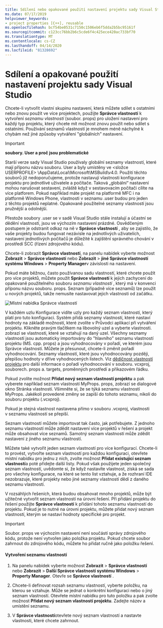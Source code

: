 ```yaml
---
title: Sdílení nebo opakované použití nastavení projektu sady Visual Studio – C++
ms.date: 07/17/2019
helpviewer_keywords:
- project properties [C++], reusable
ms.openlocfilehash: bcf54be0531c7150c1506eb6f5dda2b5bc95161f
ms.sourcegitcommit: c123cc76bb2b6c5cde6f4c425ece420ac733bf70
ms.translationtype: MT
ms.contentlocale: cs-CZ
ms.lasthandoff: 04/14/2020
ms.locfileid: "81328692"
---
```

# <a name="share-or-reuse-visual-studio-project-settings"></a>Sdílení a opakované použití nastavení projektu sady Visual Studio

Chcete-li vytvořit vlastní skupinu nastavení, která můžete sdílet s ostatními nebo znovu použít ve více projektech, použijte **Správce vlastností** k vytvoření *seznamu vlastností* (soubor. props) pro uložení nastavení pro každý typ projektu, který chcete mít možnost znovu použít nebo sdílet s ostatními. Používání seznamů vlastností je mnohem méně náchylné k chybám než jiné způsoby vytváření "globálních" nastavení.

> [!IMPORTANT]
> **soubory. User a proč jsou problematické**
>
> Starší verze sady Visual Studio používaly globální seznamy vlastností, které mají příponu názvu souboru. User a byly umístěny ve \<složce USERPROFILE> \AppData\Local\Microsoft\MSBuild\v4.0\. Použití těchto souborů již nedoporučujeme, protože nastavují vlastnosti konfigurace projektu pro jednotlivé uživatele a počítače. Taková „globální“ nastavení mohou narušovat sestavení, zvláště když v sestavovacím počítači cílíte na více platforem. Pokud například máte projekt na platformě MFC i na platformě Windows Phone, vlastnosti v seznamu .user budou pro jeden z těchto projektů neplatné. Opakovaně použitelné seznamy vlastností jsou pružnější a odolnější.
>
> Přestože soubory .user se v sadě Visual Studio stále instalují a účastní se dědění vlastností, jsou ve výchozím nastavení prázdné. Osvědčeným postupem je odstranit odkaz na ně v **Správce vlastností** , aby se zajistilo, že vaše projekty budou fungovat nezávisle na jednotlivých uživatelích, nastavení jednotlivých počítačů je důležité k zajištění správného chování v prostředí SCC (řízení zdrojového kódu).

Chcete-li zobrazit **Správce vlastností**, na panelu nabídek vyberte možnost **Zobrazit** > **Správce vlastností** nebo **Zobrazit** > **jiné Správce vlastností systému Windows** > **Property Manager**v závislosti na nastavení.

Pokud máte běžnou, často používanou sadu vlastností, které chcete použít pro více projektů, můžete použít **Správce vlastností** k jejich zachycení do opakovaně použitelného souboru *seznamu vlastností* , který má v konvenci příponu názvu souboru. props. Seznam (případně více seznamů) lze použít u nových projektů, takže nemusíte nastavovat jejich vlastnosti od začátku.

![Místní nabídka Správce vlastností](media/sharingnew.png "SharingNew")

V každém uzlu Konfigurace vidíte uzly pro každý seznam vlastností, který platí pro tuto konfiguraci. Systém přidá seznamy vlastností, které nastaví hodnoty na základě možností, které zvolíte v Průvodci aplikací při vytváření projektu. Klikněte pravým tlačítkem na libovolný uzel a vyberte vlastnosti. zobrazí se vlastnosti, které se vztahují na daný uzel. Všechny seznamy vlastností jsou automaticky importovány do "hlavního" seznamu vlastností projektu (MS. cpp. props) a jsou vyhodnocovány v pořadí, ve kterém jsou Správce vlastností. Můžete je přesunout, chcete-li změnit pořadí vyhodnocování. Seznamy vlastností, které jsou vyhodnocovány později, přepíšou hodnoty v dříve vyhodnocených listech. Viz [dědičnost vlastností projektu](project-property-inheritance.md) pro další informace o pořadí vyhodnocování v souboru. vcxproj, souborech. props a. targets, proměnných prostředí a příkazovém řádku.

Pokud zvolíte možnost **Přidat nový seznam vlastností projektu** a pak vyberete například seznam vlastností MyProps. props, zobrazí se dialogové okno Stránka vlastností. Všimněte si, že se týká seznamu vlastností MyProps. Jakékoli provedené změny se zapíší do tohoto seznamu, nikoli do souboru projektu (.vcxproj).

Pokud je stejná vlastnost nastavena přímo v souboru .vcxproj, vlastnosti v seznamu vlastností se přepíší.

Seznam vlastností můžete importovat tak často, jak potřebujete. Z jednoho seznamu vlastností může zdědit nastavení více projektů v řešení a projekt může obsahovat více seznamů. Samotný seznam vlastností může zdědit nastavení z jiného seznamu vlastností.

Můžete také vytvořit jeden seznam vlastností pro více konfigurací. Chcete-li to provést, vytvořte seznam vlastností pro každou konfiguraci, otevřete místní nabídku pro jednu z nich, zvolte možnost **Přidat existující seznam vlastností**a poté přidejte další listy. Pokud však použijete jeden společný seznam vlastností, uvědomte si, že když nastavíte vlastnost, získá se sada pro všechny konfigurace, na které se tento list vztahuje, a že rozhraní IDE nezobrazuje, které projekty nebo jiné seznamy vlastností dědí z daného seznamu vlastností.

V rozsáhlých řešeních, která budou obsahovat mnoho projektů, může být užitečné vytvořit seznam vlastností na úrovni řešení. Při přidání projektu do řešení použijte **Správce vlastností** k přidání tohoto seznamu vlastností do projektu. Pokud je to nutné na úrovni projektu, můžete přidat nový seznam vlastností, kterým se nastaví hodnoty specifické pro projekt.

> [!IMPORTANT]
> Soubor. props ve výchozím nastavení není součástí správy zdrojového kódu, protože není vytvořen jako položka projektu. Pokud chcete soubor zahrnout do zdrojového kódu, můžete ho přidat ručně jako položku řešení.

#### <a name="to-create-a-property-sheet"></a>Vytvoření seznamu vlastností

1. Na panelu nabídek vyberte možnost **Zobrazit** > **Správce vlastností** nebo **Zobrazit** > **Další Správce vlastností systému Windows** > **Property Manager**. Otevře se **Správce vlastností** .

2. Chcete-li definovat rozsah seznamu vlastností, vyberte položku, na kterou se vztahuje. Může se jednat o konkrétní konfiguraci nebo o jiný seznam vlastností. Otevřete místní nabídku pro tuto položku a pak zvolte možnost **Přidat nový seznam vlastností projektu**. Zadejte název a umístění seznamu.

3. V **Správce vlastností**otevřete nový seznam vlastností a nastavte vlastnosti, které chcete zahrnout.
